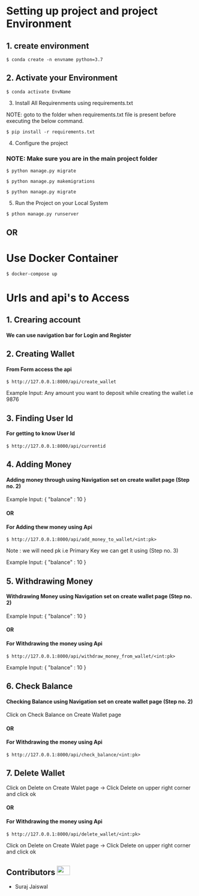 # Setting up project and project Environment 

## 1. create environment
```
$ conda create -n envname python=3.7
```

## 2. Activate your Environment
```
$ conda activate EnvName
```

3. Install All Requirenments using requirements.txt

NOTE: goto to the folder when requirements.txt file is present before executing the below command.

```
$ pip install -r requirements.txt
```

4. Configure the project

### NOTE: Make sure you are in the main project folder
```
$ python manage.py migrate
```

```
$ python manage.py makemigrations
```

```
$ python manage.py migrate
```

5. Run the Project on your Local System

```
$ pthon manage.py runserver
```

##                OR

# Use Docker Container

```
$ docker-compose up
```

# Urls and api's to Access

## 1. Crearing account 
#### We can use navigation bar for Login and Register

## 2. Creating Wallet

#### From Form access the api
```
$ http://127.0.0.1:8000/api/create_wallet
```
Example Input: Any amount you want to deposit while creating the wallet i.e 9876

## 3. Finding User Id

#### For getting to know User Id
```
$ http://127.0.0.1:8000/api/currentid
```

## 4. Adding Money

#### Adding money through using Navigation set on create wallet page (Step no. 2)

Example Input: 
{
  "balance" : 10
}

####                    OR

#### For Adding thew money using Api
```
$ http://127.0.0.1:8000/api/add_money_to_wallet/<int:pk>
```
Note : we will need pk i.e Primary Key we can get it using (Step no. 3)

Example Input: 
{
  "balance" : 10
}

## 5. Withdrawing Money

#### Withdrawing Money using Navigation set on create wallet page (Step no. 2)

Example Input: 
{
  "balance" : 10
}

####                     OR

#### For Withdrawing the money using Api
```
$ http://127.0.0.1:8000/api/withdraw_money_from_wallet/<int:pk>
```

Example Input: 
{
  "balance" : 10
}

## 6. Check Balance

#### Checking Balance using Navigation set on create wallet page (Step no. 2)

Click on Check Balance on Create Wallet page

####                     OR

#### For Withdrawing the money using Api
```
$ http://127.0.0.1:8000/api/check_balance/<int:pk>
```

## 7. Delete Wallet

Click on Delete on Create Walet page -> Click Delete on upper right corner and click ok

####                     OR

#### For Withdrawing the money using Api
```
$ http://127.0.0.1:8000/api/delete_wallet/<int:pk>
```
Click on Delete on Create Walet page -> Click Delete on upper right corner and click ok

## Contributors <img src="https://raw.githubusercontent.com/TheDudeThatCode/TheDudeThatCode/master/Assets/Developer.gif" width=35 height=25> 

- Suraj Jaiswal